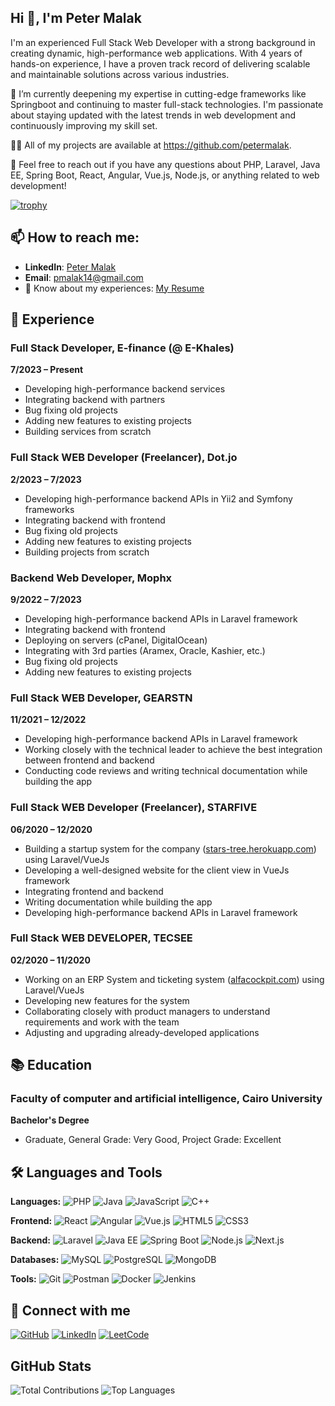 ## Hi 👋, I'm Peter Malak

I'm an experienced Full Stack Web Developer with a strong background in creating dynamic, high-performance web applications. With 4 years of hands-on experience, I have a proven track record of delivering scalable and maintainable solutions across various industries.

🌱 I’m currently deepening my expertise in cutting-edge frameworks like Springboot and continuing to master full-stack technologies. I'm passionate about staying updated with the latest trends in web development and continuously improving my skill set.

👨‍💻 All of my projects are available at https://github.com/petermalak.

💬 Feel free to reach out if you have any questions about PHP, Laravel, Java EE, Spring Boot, React, Angular, Vue.js, Node.js, or anything related to web development!

[![trophy](https://github-profile-trophy.vercel.app/?username=petermalak)](https://github.com/ryo-ma/github-profile-trophy)

## 📫 How to reach me:

- **LinkedIn**: [Peter Malak](https://linkedin.com/in/peter-malak-b8860b189)
- **Email**: [pmalak14@gmail.com](mailto:pmalak14@gmail.com)
- 📄 Know about my experiences: [My Resume](https://drive.google.com/file/d/1jOWpdqsNe2d68_Jlxzsd9GDj_mfM1Kt6/view?usp=drivesdk)


## 🚀 Experience

### Full Stack Developer, E-finance (@ E-Khales)
**7/2023 – Present**
- Developing high-performance backend services
- Integrating backend with partners
- Bug fixing old projects
- Adding new features to existing projects
- Building services from scratch

### Full Stack WEB Developer (Freelancer), Dot.jo
**2/2023 – 7/2023**
- Developing high-performance backend APIs in Yii2 and Symfony frameworks
- Integrating backend with frontend
- Bug fixing old projects
- Adding new features to existing projects
- Building projects from scratch

### Backend Web Developer, Mophx
**9/2022 – 7/2023**
- Developing high-performance backend APIs in Laravel framework
- Integrating backend with frontend
- Deploying on servers (cPanel, DigitalOcean)
- Integrating with 3rd parties (Aramex, Oracle, Kashier, etc.)
- Bug fixing old projects
- Adding new features to existing projects

### Full Stack WEB Developer, GEARSTN
**11/2021 – 12/2022**
- Developing high-performance backend APIs in Laravel framework
- Working closely with the technical leader to achieve the best integration between frontend and backend
- Conducting code reviews and writing technical documentation while building the app

### Full Stack WEB Developer (Freelancer), STARFIVE
**06/2020 – 12/2020**
- Building a startup system for the company ([stars-tree.herokuapp.com](https://stars-tree.herokuapp.com)) using Laravel/VueJs
- Developing a well-designed website for the client view in VueJs framework
- Integrating frontend and backend
- Writing documentation while building the app
- Developing high-performance backend APIs in Laravel framework

### Full Stack WEB DEVELOPER, TECSEE
**02/2020 – 11/2020**
- Working on an ERP System and ticketing system ([alfacockpit.com](https://alfacockpit.com)) using Laravel/VueJs
- Developing new features for the system
- Collaborating closely with product managers to understand requirements and work with the team
- Adjusting and upgrading already-developed applications



## 📚 Education

### Faculty of computer and artificial intelligence, Cairo University
**Bachelor's Degree**
- Graduate, General Grade: Very Good, Project Grade: Excellent


## 🛠️ Languages and Tools

**Languages:**
![PHP](https://img.shields.io/badge/PHP-777BB4?style=for-the-badge&logo=php&logoColor=white)
![Java](https://img.shields.io/badge/Java-007396?style=for-the-badge&logo=java&logoColor=white)
![JavaScript](https://img.shields.io/badge/JavaScript-F7DF1E?style=for-the-badge&logo=javascript&logoColor=black)
![C++](https://img.shields.io/badge/C++-00599C?style=for-the-badge&logo=c%2B%2B&logoColor=white)

**Frontend:**
![React](https://img.shields.io/badge/React-20232A?style=for-the-badge&logo=react&logoColor=61DAFB)
![Angular](https://img.shields.io/badge/Angular-DD0031?style=for-the-badge&logo=angular&logoColor=white)
![Vue.js](https://img.shields.io/badge/Vue.js-4FC08D?style=for-the-badge&logo=vue.js&logoColor=white)
![HTML5](https://img.shields.io/badge/HTML5-E34F26?style=for-the-badge&logo=html5&logoColor=white)
![CSS3](https://img.shields.io/badge/CSS3-1572B6?style=for-the-badge&logo=css3&logoColor=white)

**Backend:**
![Laravel](https://img.shields.io/badge/Laravel-FF2D20?style=for-the-badge&logo=laravel&logoColor=white)
![Java EE](https://img.shields.io/badge/Java%20EE-007396?style=for-the-badge&logo=java&logoColor=white)
![Spring Boot](https://img.shields.io/badge/Spring%20Boot-6DB33F?style=for-the-badge&logo=spring-boot&logoColor=white)
![Node.js](https://img.shields.io/badge/Node.js-339933?style=for-the-badge&logo=node.js&logoColor=white)
![Next.js](https://img.shields.io/badge/Next.js-000000?style=for-the-badge&logo=next.js&logoColor=white)

**Databases:**
![MySQL](https://img.shields.io/badge/MySQL-4479A1?style=for-the-badge&logo=mysql&logoColor=white)
![PostgreSQL](https://img.shields.io/badge/PostgreSQL-336791?style=for-the-badge&logo=postgresql&logoColor=white)
![MongoDB](https://img.shields.io/badge/MongoDB-4EA94B?style=for-the-badge&logo=mongodb&logoColor=white)

**Tools:**
![Git](https://img.shields.io/badge/Git-F05032?style=for-the-badge&logo=git&logoColor=white)
![Postman](https://img.shields.io/badge/Postman-FF6C37?style=for-the-badge&logo=postman&logoColor=white)
![Docker](https://img.shields.io/badge/Docker-2496ED?style=for-the-badge&logo=docker&logoColor=white)
![Jenkins](https://img.shields.io/badge/Jenkins-D24939?style=for-the-badge&logo=jenkins&logoColor=white)

## 🤝 Connect with me

[![GitHub](https://img.shields.io/badge/GitHub-181717?style=for-the-badge&logo=github&logoColor=white)](https://github.com/petermalak)
[![LinkedIn](https://img.shields.io/badge/LinkedIn-0A66C2?style=for-the-badge&logo=linkedin&logoColor=white)](https://linkedin.com/in/peter-malak-b8860b189)
[![LeetCode](https://img.shields.io/badge/LeetCode-FFA116?style=for-the-badge&logo=leetcode&logoColor=white)](https://leetcode.com/u/petermalak/)


## GitHub Stats

![Total Contributions](https://github-readme-stats.vercel.app/api?username=petermalak&count_private=true&show_icons=true&theme=radical)
![Top Languages](https://github-readme-stats.vercel.app/api/top-langs/?username=petermalak&layout=compact&theme=radical)
